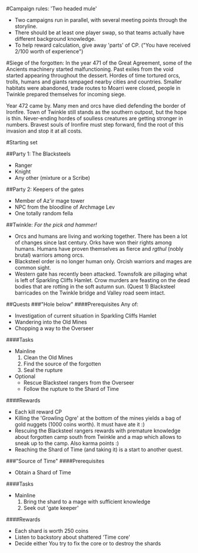 #Campaign rules: 'Two headed mule'
  * Two campaigns run in parallel, with several meeting points through the
    storyline.
  * There should be at least one player swap, so that teams actually have
    different background knowledge.
  * To help reward calculation, give away 'parts' of CP. ("You have received
   2/100 worth of experience")

#Siege of the forgotten:
  In the year 471 of the Great Agreement, some of the Ancients machinery
  started malfunctioning. Past exiles from the void started appearing
  throughout the dessert. Hordes of time tortured orcs, trolls, humans
  and giants rampaged nearby cities and countries. Smaller habitats
  were abandoned, trade routes to Moarri were closed, people in Twinkle
  prepared themselves for incoming siege.

  Year 472 came by. Many men and orcs have died defending the border of
  Ironfire. Town of Twinkle still stands as the southern outpost, but the
  hope is thin. Never-ending hordes of soulless creatures are getting stronger
  in numbers. Bravest souls of Ironfire must step forward, find the root of
  this invasion and stop it at all costs.

#Starting set

##Party 1: The Blacksteels
  * Ranger
  * Knight
  * Any other (mixture or a Scribe)

##Party 2: Keepers of the gates
  * Member of Az'ir mage tower
  * NPC from the bloodline of Archmage Lev
  * One totally random fella

##Twinkle: *For the pick and hammer!*
  * Orcs and humans are living and working together. There has been a lot of
  changes since last century. Orks have won their rights among humans. Humans
  have proven themselves as fierce and _rgthul_ (nobly brutal) warriors among
  orcs.
  * Blacksteel order is no longer human only. Orcish warriors and mages are
  common sight.
  * Western gate has recently been attacked. Townsfolk are pillaging what is
  left of Sparkling Cliffs Hamlet. Crow murders are feasting on the dead bodies
  that are rotting in the soft autumn sun.
  (Quest 1) Blacksteel barricades on the Twinkle bridge and Valley road seem
  intact.

##Quests
###"Hole below"
####Prerequisites
 Any of:
  - Investigation of current situation in Sparkling Cliffs Hamlet
  - Wandering into the Old Mines
  - Chopping a way to the Overseer

####Tasks
  * Mainline
    1. Clean the Old Mines
    2. Find the source of the forgotten
    3. Seal the rupture
  * Optional
     - Rescue Blacksteel rangers from the Overseer
     - Follow the rupture to the Shard of Time

####Rewards
  * Each kill reward CP
  * Killing the 'Growling Ogre' at the bottom of the mines yields a bag of gold
  nuggets (1000 coins worth). It must have ate it :)
  * Rescuing the Blacksteel rangers rewards with premature knowledge about
  forgotten camp south from Twinkle and a map which allows to sneak up to the
  camp. Also karma points :)
  * Reaching the Shard of Time (and taking it) is a start to another quest.

###"Source of Time"
####Prerequisites
  - Obtain a Shard of Time

####Tasks
  * Mainline
    1. Bring the shard to a mage with sufficient knowledge
    2. Seek out 'gate keeper'

####Rewards
  * Each shard is worth 250 coins
  * Listen to backstory about shattered 'Time core'
  * Decide either You try to fix the core or to destroy the shards
